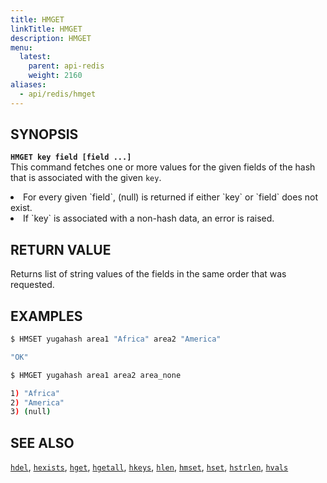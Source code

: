 ```yaml
---
title: HMGET
linkTitle: HMGET
description: HMGET
menu:
  latest:
    parent: api-redis
    weight: 2160
aliases:
  - api/redis/hmget
---
```


## SYNOPSIS
<b>`HMGET key field [field ...]`</b><br>
This command fetches one or more values for the given fields of the hash that is associated with the given `key`.

<li>For every given `field`, (null) is returned if either `key` or `field` does not exist.</li>
<li>If `key` is associated with a non-hash data, an error is raised.</li>

## RETURN VALUE
Returns list of string values of the fields in the same order that was requested.

## EXAMPLES
```{.sh .copy .separator-dollar}
$ HMSET yugahash area1 "Africa" area2 "America"
```
```sh
"OK"
```
```{.sh .copy .separator-dollar}
$ HMGET yugahash area1 area2 area_none
```
```sh
1) "Africa"
2) "America"
3) (null)
```

## SEE ALSO
[`hdel`](../hdel/), [`hexists`](../hexists/), [`hget`](../hget/), [`hgetall`](../hgetall/), [`hkeys`](../hkeys/), [`hlen`](../hlen/), [`hmset`](../hmset/), [`hset`](../hset/), [`hstrlen`](../hstrlen/), [`hvals`](../hvals/)
